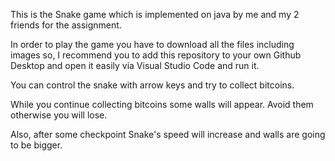 This is the Snake game which is implemented on java by me and my 2 friends for the assignment. 

In order to play the game you have to download all the files including images so, 
I recommend you to add this repository to your own Github Desktop and open it easily via Visual Studio Code and run it. 

You can control the snake with arrow keys and try to collect bitcoins.

While you continue collecting bitcoins some walls will appear. Avoid them otherwise you will lose. 

Also, after some checkpoint Snake's speed will increase and walls are going to be bigger. 
